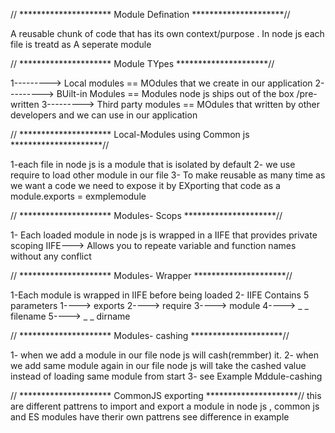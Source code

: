 //    ********************* Module Defination  *********************//

A reusable chunk of code that has its own context/purpose . In node js each file is treatd as A  seperate module

//    ********************* Module TYpes  *********************//


1---------> Local modules         == MOdules that we create in our application
2---------> BUilt-in Modules      == Modules node js ships out of the box /pre-written 
3---------> Third party modules   == MOdules that written by  other developers and we can use in our   application

//    ********************* Local-Modules using Common js  *********************//


1-each file in node js is  a module that is isolated by default
2- we use require to load other module in our file
3- To make  reusable as many time as we want  a code we need to expose it by EXporting that code as a module.exports = exmplemodule

//    ********************* Modules- Scops  *********************//

1- Each loaded module in node js is wrapped in a IIFE that provides private scoping
    IIFE---> Allows you to repeate variable and function names without any conflict


//    ********************* Modules- Wrapper  *********************//

1-Each module is wrapped in IIFE before being loaded
2- IIFE Contains 5 parameters
    1----> exports
    2----> require
    3----> module
    4----> _ _ filename
    5----> _ _ dirname

//    ********************* Modules- cashing  *********************//

1- when we add a module in our file node js will cash(remmber) it.
2- when we add same module  again in our file node js will take the cashed value instead of loading same module from start
3- see Example Mddule-cashing


//    ********************* CommonJS exporting  *********************//
this are different pattrens to import and export a module in node js , common js and ES modules have therir own pattrens
see difference in example


